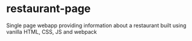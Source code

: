 # restaurant-page
Single page webapp providing information about a restaurant built using vanilla HTML, CSS, JS and webpack
